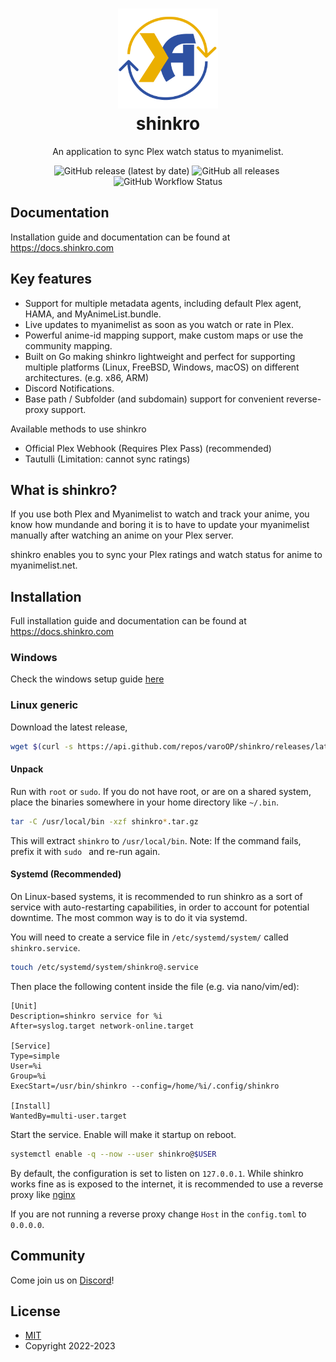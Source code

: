<h1 align="center">
  <img alt="shinkro logo" src=".github/images/logo.png" width="160px"/><br/>
  shinkro
</h1>

<p align="center">An application to sync Plex watch status to myanimelist.</p>

<p align="center"><img alt="GitHub release (latest by date)" src="https://img.shields.io/github/v/release/varoOP/shinkro?style=for-the-badge">&nbsp;<img alt="GitHub all releases" src="https://img.shields.io/github/downloads/varoOP/shinkro/total?style=for-the-badge">&nbsp;<img alt="GitHub Workflow Status" src="https://img.shields.io/github/actions/workflow/status/varoOP/shinkro/release.yml?style=for-the-badge"></p>

## Documentation

Installation guide and documentation can be found at https://docs.shinkro.com

## Key features

- Support for multiple metadata agents, including default Plex agent, HAMA, and MyAnimeList.bundle.
- Live updates to myanimelist as soon as you watch or rate in Plex.
- Powerful anime-id mapping support, make custom maps or use the community mapping.
- Built on Go making shinkro lightweight and perfect for supporting multiple platforms (Linux, FreeBSD,
  Windows, macOS) on different architectures. (e.g. x86, ARM)
- Discord Notifications.
- Base path / Subfolder (and subdomain) support for convenient reverse-proxy support.

Available methods to use shinkro

- Official Plex Webhook (Requires Plex Pass) (recommended)
- Tautulli (Limitation: cannot sync ratings)

## What is shinkro?

If you use both Plex and Myanimelist to watch and track your anime, you know how mundande and boring it is to have to update your myanimelist manually after watching an anime on your Plex server.

shinkro enables you to sync your Plex ratings and watch status for anime to myanimelist.net.

## Installation

Full installation guide and documentation can be found at https://docs.shinkro.com

### Windows

Check the windows setup guide [here](https://autobrr.com/installation/windows)

### Linux generic

Download the latest release,

```bash
wget $(curl -s https://api.github.com/repos/varoOP/shinkro/releases/latest | grep download | grep linux_x86_64 | cut -d\" -f4)
```

#### Unpack

Run with `root` or `sudo`. If you do not have root, or are on a shared system, place the binaries somewhere in your home
directory like `~/.bin`.

```bash
tar -C /usr/local/bin -xzf shinkro*.tar.gz
```

This will extract `shinkro` to `/usr/local/bin`.
Note: If the command fails, prefix it with `sudo ` and re-run again.

#### Systemd (Recommended)

On Linux-based systems, it is recommended to run shinkro as a sort of service with auto-restarting capabilities, in
order to account for potential downtime. The most common way is to do it via systemd.

You will need to create a service file in `/etc/systemd/system/` called `shinkro.service`.

```bash
touch /etc/systemd/system/shinkro@.service
```

Then place the following content inside the file (e.g. via nano/vim/ed):

```systemd title="/etc/systemd/system/shinkro@.service"
[Unit]
Description=shinkro service for %i
After=syslog.target network-online.target

[Service]
Type=simple
User=%i
Group=%i
ExecStart=/usr/bin/shinkro --config=/home/%i/.config/shinkro

[Install]
WantedBy=multi-user.target
```

Start the service. Enable will make it startup on reboot.

```bash
systemctl enable -q --now --user shinkro@$USER
```

By default, the configuration is set to listen on `127.0.0.1`. While shinkro works fine as is exposed to the internet,
it is recommended to use a reverse proxy
like [nginx](https://docs.shinkro.com/installation/linux#nginx)

If you are not running a reverse proxy change `Host` in the `config.toml` to `0.0.0.0`.

## Community

Come join us on [Discord](https://discord.gg/ZkYdfNgbAT)!

## License

* [MIT](https://mit-license.org/)
* Copyright 2022-2023